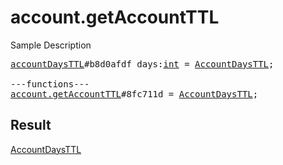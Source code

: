 # account.getAccountTTL

Sample Description

<pre>
<a href="../constructor/accountDaysTTL">accountDaysTTL</a>#b8d0afdf days:<a href="../type/int.md">int</a> = <a href="../type/AccountDaysTTL.md">AccountDaysTTL</a>;

---functions---
<a href="../method/account.getAccountTTL.md">account.getAccountTTL</a>#8fc711d = <a href="../type/AccountDaysTTL.md">AccountDaysTTL</a>;</pre>

## Result

<a href="../type/AccountDaysTTL.md">AccountDaysTTL</a>

